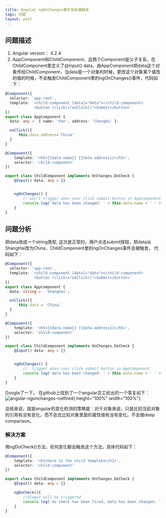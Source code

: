 ```yaml
---
title: Angular ngOnChanges事件没有被触发
tags: 问题
layout: post
---
```


## 问题描述

1. Angular version： 4.2.4
2. AppComponent和ChildComponent，这两个Component是父子关系，在ChildComponent里定义了@Input() data，由AppComponent把data这个对象传给ChildComponent，当data是一个对象的时候，更改这个对象某个属性的值的时候，不会触发ChildComponent里的ngOnChanges()事件，代码如下：

```ts
@Component({
  selector: 'app-root',
  template: `<child-component [data]="data"></child-component>
             <button (click)="onClick()">Submit</button>`
})
export class AppComponent {
  data: any =  { name: 'Pan', address: 'Chengdu' };

  onClick(){
      this.data.address='China'
  }
}

```

```ts
@Component({
    template: '<h5>{{data.name}} {{data.address}}</h5>',
    selector: 'child-component'
})

export class ChildComponent implements OnChanges,DoCheck {
    @Input() data: any = {}


    ngOnChanges() {
        // won't trigger when user click submit button in AppComponent
        console.log('data has been changed: ' + this.data.name + ' ' + this.data.address);
    }
}
```
## 问题分析

把data改成一个string类型, 这次是正常的，用户点击submit按钮，把data从ShangHai改为China，ChildComponent里的ngOnChanges事件会被触发， 代码如下：

```ts
@Component({
  selector: 'app-root',
  template: `<child-component [data]="data"></child-component>
             <button (click)="onClick()">Submit</button>`
})
export class AppComponent {
  data: string =  'ShangHai';

  onClick(){
      this.data = 'China'
  }
}

```

```ts
@Component({
    template: '<h5>{{data.name}} {{data.address}}</h5>',
    selector: 'child-component'
})

export class ChildComponent implements OnChanges,DoCheck {
    @Input() data: any = {}


    ngOnChanges() {
        //  trigger when user click submit button in AppComponent
        console.log('data has been changed: ' + this.data.name + ' ' + this.data.address);
    }
}
```

Google了一下， 在github上找到了一个angular员工给出的一个答复如下：
![angular-ngonchanges-notfired](https://hp.github.io/assets/images/posts/issues/angular-ngonchanges-notfired1.png){:height="100%" width="100%"}

总结来说，就是angular的变化检测的策略是：对于对象来说，只是比较当前对象的引用有没有变化，而不会去比较对象里面的属性值有没有变化。不会做deep comparison。

### 解决方案
用ngDoCheck()方法，任何变化都会触发这个方法。具体代码如下：

```ts
@Component({
    template: '<h1>here is the child template</h1>',
    selector: 'child-component'
})

export class ChildComponent implements OnChanges,DoCheck {
    @Input() data: any = {}

    ngDoCheck(){
        //always will be triggered
        console.log('do check has been fired, data has been changed: ' + this.data.name + ' ' + this.data.address);
    }
}
```